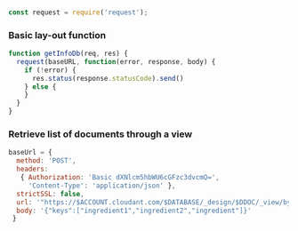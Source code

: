 ### 
```javascript
const request = require('request');
```

### Basic lay-out function
```javascript
function getInfoDb(req, res) {
  request(baseURL, function(error, response, body) {
    if (!error) {
      res.status(response.statusCode).send()
    } else {  
    }
  }
}
```


### Retrieve list of documents through a view
```javascript
baseUrl = { 
  method: 'POST',
  headers:
   { Authorization: 'Basic dXNlcm5hbWU6cGFzc3dvcmQ=',
     'Content-Type': 'application/json' },
  strictSSL: false,
  url: '"https://$ACCOUNT.cloudant.com/$DATABASE/_design/$DDOC/_view/by_ingredient?',
  body: '{"keys":["ingredient1","ingredient2","ingredient"]}' 
 }
```
